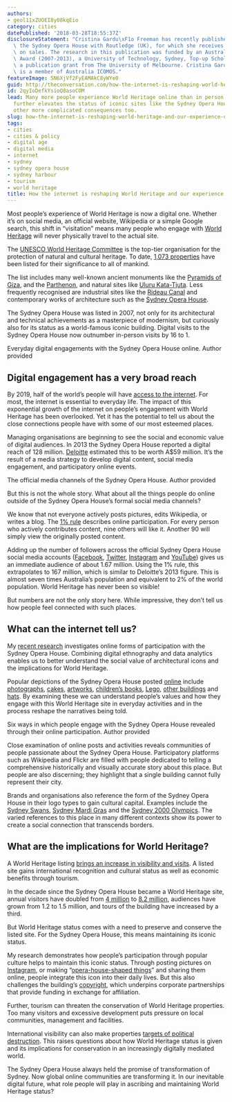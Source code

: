 ```yaml
---
authors:
- geol11xZUOEI8y08kqEio
category: cities
datePublished: '2018-03-28T18:55:37Z'
disclosureStatement: "Cristina Gardu\xF1o Freeman has recently published a book on\
  \ the Sydney Opera House with Routledge (UK), for which she receives minimal royalties\
  \ on sales. The research in this publication was funded by an Australian Postgraduate\
  \ Award (2007-2013), a University of Technology, Sydney, Top-up Scholarship, and\
  \ a publication grant from The University of Melbourne. Cristina Gardu\xF1o Freeman\
  \ is a member of Australia ICOMOS."
featureImage: 5N6XjVf2FyEAMAkC8yWYe0
guid: http://theconversation.com/how-the-internet-is-reshaping-world-heritage-and-our-experience-of-it-92682
id: 2qyIoDefkYsioQ8asoCOM
lead: Many more people experience World Heritage online than in person. While that
  further elevates the status of iconic sites like the Sydney Opera House, it has
  other more complicated consequences too.
slug: how-the-internet-is-reshaping-world-heritage-and-our-experience-of-it
tags:
- cities
- cities & policy
- digital age
- digital media
- internet
- sydney
- sydney opera house
- sydney harbour
- tourism
- world heritage
title: How the internet is reshaping World Heritage and our experience of it
---
```

Most people’s experience of World Heritage is now a digital one. Whether it’s on social media, an official website, Wikipedia or a simple Google search, this shift in “visitation” means many people who engage with [World Heritage](https://whc.unesco.org/) will never physically travel to the actual site. 

The [UNESCO World Heritage Committee](https://whc.unesco.org/en/committee/) is the top-tier organisation for the protection of natural and cultural heritage. To date, [1,073 properties](https://whc.unesco.org/en/list/) have been listed for their significance to all of mankind. 

The list includes many well-known ancient monuments like the [Pyramids of Giza](https://whc.unesco.org/en/list/86), and the [Parthenon](https://whc.unesco.org/en/list/404), and natural sites like [Uluru Kata-Tjuta](https://whc.unesco.org/en/list/447). Less frequently recognised are industrial sites like the [Rideau Canal](https://whc.unesco.org/en/list/1221) and contemporary works of architecture such as the [Sydney Opera House](https://whc.unesco.org/en/list/166). 

The Sydney Opera House was listed in 2007, not only for its architectural and technical achievements as a masterpiece of modernism, but curiously also for its status as a world-famous iconic building. Digital visits to the Sydney Opera House now outnumber in-person visits by 16 to 1.

[](https://images.theconversation.com/files/209802/original/file-20180311-30986-195xs5.jpg?ixlib=rb-1.1.0&q=45&auto=format&w=1000&fit=clip) Everyday digital engagements with the Sydney Opera House online. Author provided

## Digital engagement has a very broad reach

By 2019, half of the world’s people will have [access to the internet](https://www.smartinsights.com/search-engine-marketing/search-engine-statistics/). For most, the internet is essential to everyday life. The impact of this exponential growth of the internet on people’s engagement with World Heritage has been overlooked. Yet it has the potential to tell us about the close connections people have with some of our most esteemed places.

Managing organisations are beginning to see the social and economic value of digital audiences. In 2013 the Sydney Opera House reported a digital reach of 128 million. [Deloitte](https://www2.deloitte.com/au/en/pages/sydney-opera-house/articles/value-an-icon-sydney-opera-house.html) estimated this to be worth A$59 million. It’s the result of a media strategy to develop digital content, social media engagement, and participatory online events. 

[](https://images.theconversation.com/files/209801/original/file-20180311-30983-4z4gk6.jpg?ixlib=rb-1.1.0&q=45&auto=format&w=1000&fit=clip) The official media channels of the Sydney Opera House. Author provided

But this is not the whole story. What about all the things people do online outside of the Sydney Opera House’s formal social media channels?

We know that not everyone actively posts pictures, edits Wikipedia, or writes a blog. The [1% rule](https://en.wikipedia.org/wiki/1%25_rule_\(Internet_culture\)) describes online participation. For every person who actively contributes content, nine others will like it. Another 90 will simply view the originally posted content.

Adding up the number of followers across the official Sydney Opera House social media accounts ([Facebook](https://www.facebook.com/sydneyoperahouse/), [Twitter](https://twitter.com/SydOperaHouse?ref_src=twsrc%5Egoogle%7Ctwcamp%5Eserp%7Ctwgr%5Eauthor), [Instagram](https://www.instagram.com/sydneyoperahouse/?hl=en) and [YouTube](https://www.youtube.com/user/sydneyoperahouse)) gives us an immediate audience of about 1.67 million. Using the 1% rule, this extrapolates to 167 million, which is similar to Deloitte’s 2013 figure. This is almost seven times Australia’s population and equivalent to 2% of the world population. World Heritage has never been so visible! 

But numbers are not the only story here. While impressive, they don’t tell us how people feel connected with such places.

## What can the internet tell us?

My [recent research](https://books.google.com.au/books?id=AuI2DwAAQBAJ&lpg=PP1&pg=PP1#v=onepage&q&f=false) investigates online forms of participation with the Sydney Opera House. Combining digital ethnography and data analytics enables us to better understand the social value of architectural icons and the implications for World Heritage. 

Popular depictions of the Sydney Opera House posted [online](https://www.pinterest.com.au/cristinagardunofreeman/) include [photographs](https://www.flickr.com/photos/43295534@N00/253632571/in/photolist-opW8n-9a7A7w-BniD2-nmgCCJ-7G53Sm-9a7A25-qQ145U-4UPNt2-2j1FwW-7gUmNp-9a4r1Z-VrsJtx-UpFPF2-VcNrUZ-5RhidZ-7Wk9qr-7MYBsd-duoCGz-2iWegP-9a4sbD-HKqBc-9a4rnT-HCddp-9a7zjA-5F1y92-pgeXxn-5WXbr3-5XfMis-8FKdpS-UmAAb5-5UwePA-9a7zVo-a8Zvkv-7USA32-6vSb2C-2ymeyt-9a4rwP-87sfjV-VsYRL2-24JFAnb-9a4rsn-6dPofc-te8fR5-53xhE4-9a4qZp-9a7zJh-9a4rbF-9a4r7a-9a7AK9-7N62hq), [cakes](http://www.sprinklebakes.com/2010/05/sydney-opera-house-opera-cake.html), [artworks](http://www.artquotes.net/masters/whiteley/opera-house-painting.htm), [children’s books](http://www.miroslavsasek.com/books/thisis/australia.html), [Lego](https://shop.lego.com/en-AU/Sydney-Opera-House-21012), [other buildings](https://www.flickr.com/photos/yewenyi/2215433169/in/faves-68323788@N00/) and [hats](https://www.theaustralian.com.au/arts/review/image-gallery/69d756fcced58b51cbafe22c9d626683). By examining these we can understand people’s values and how they engage with this World Heritage site in everyday activities and in the process reshape the narratives being told.

Six ways in which people engage with the Sydney Opera House revealed through their online participation. Author provided

Close examination of online posts and activities reveals communities of people passionate about the Sydney Opera House. Participatory platforms such as Wikipedia and Flickr are filled with people dedicated to telling a comprehensive historically and visually accurate story about this place. But people are also discerning; they highlight that a single building cannot fully represent their city.

Brands and organisations also reference the form of the Sydney Opera House in their logo types to gain cultural capital. Examples include the [Sydney Swans](http://www.sydneyswans.com.au/), [Sydney Mardi Gras](http://www.mardigras.org.au/) and the [Sydney 2000 Olympics](https://en.wikipedia.org/wiki/2000_Summer_Olympics). The varied references to this place in many different contexts show its power to create a social connection that transcends borders.

## What are the implications for World Heritage?

A World Heritage listing [brings an increase in visibility and visits](https://www.taylorfrancis.com/books/e/9781134784301/chapters/10.4324%2F9781315546322-7). A listed site gains international recognition and cultural status as well as economic benefits through tourism. 

In the decade since the Sydney Opera House became a World Heritage site, annual visitors have doubled from [4 million](https://www.sydneyoperahouse.com/content/dam/pdfs/annual-reports/Annual-Report-2006-2007.pdf) to [8.2 million](https://www.sydneyoperahouse.com/content/dam/pdfs/annual-reports/Sydney_Opera_House_Annual_Report_2015-16.pdf), audiences have grown from 1.2 to 1.5 million, and tours of the building have increased by a third.

But World Heritage status comes with a need to preserve and conserve the listed site. For the Sydney Opera House, this means maintaining its iconic status. 

My research demonstrates how people’s participation through popular culture helps to maintain this iconic status. Through posting pictures on [Instagram](https://www.instagram.com/explore/tags/sydneyoperahouse/), or making “[opera-house-shaped things](https://laughingkidslearn.com/sydney-opera-house-hat-made-from-paper-plates/)” and sharing them online, people integrate this icon into their daily lives. But this also challenges the building’s [copyright](https://www.theaustralian.com.au/arts/iconic-image-of-opera-house-no-longer-public/news-story/0382379a80962710a1febeb1c504a43d?sv=8cb5ad3ea097593b05cda7da15d022fd), which underpins corporate partnerships that provide funding in exchange for affiliation.

Further, tourism can threaten the conservation of World Heritage properties. Too many visitors and excessive development puts pressure on local communities, management and facilities. 

International visibility can also make properties [targets of political destruction](https://theconversation.com/explained-strategy-behind-the-battle-to-rescue-the-ruins-of-palmyra-56948). This raises questions about how World Heritage status is given and its implications for conservation in an increasingly digitally mediated world.

The Sydney Opera House always held the promise of transformation of Sydney. Now global online communities are transforming it. In our inevitable digital future, what role people will play in ascribing and maintaining World Heritage status?